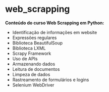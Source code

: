 # web_scrapping
**Conteúdo do curso Web Scrapping em Python:**
- Identificação de informações em website
- Expressões regulares
- Biblioteca BeautifulSoup
- Biblioteca LXML
- Scrapy Framework
- Uso de APIs
- Armazenando dados
- Leitura de documentos
- Limpeza de dados
- Rastreamento de formulários e logins
- Selenium WebDriver
